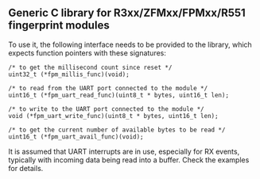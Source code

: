 ﻿## Generic C library for R3xx/ZFMxx/FPMxx/R551 fingerprint modules

To use it, the following interface needs to be provided to the library, which expects function pointers with these signatures:

    /* to get the millisecond count since reset */
    uint32_t (*fpm_millis_func)(void);
    
    /* to read from the UART port connected to the module */
    uint16_t (*fpm_uart_read_func)(uint8_t * bytes, uint16_t len);
    
    /* to write to the UART port connected to the module */
    void (*fpm_uart_write_func)(uint8_t * bytes, uint16_t len);
    
    /* to get the current number of available bytes to be read */
    uint16_t (*fpm_uart_avail_func)(void);

It is assumed that UART interrupts are in use, especially for RX events, typically with incoming data being read into a buffer.
Check the examples for details.
